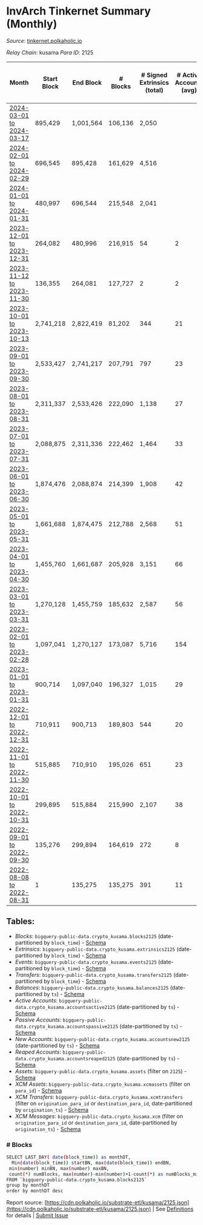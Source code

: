 # InvArch Tinkernet Summary (Monthly)

_Source_: [tinkernet.polkaholic.io](https://tinkernet.polkaholic.io)

*Relay Chain*: kusama
*Para ID*: 2125



| Month | Start Block | End Block | # Blocks | # Signed Extrinsics (total) | # Active Accounts (avg) | # Addresses with Balances (max) | Issues |
| ----- | ----------- | --------- | -------- | --------------------------- | ----------------------- | ------------------------------- | ------ |
| [2024-03-01 to 2024-03-17](/kusama/2125-tinkernet/2024-03-31.md) | 895,429 | 1,001,564 | 106,136 | 2,050 |  | 1,892 | -   |   
| [2024-02-01 to 2024-02-29](/kusama/2125-tinkernet/2024-02-29.md) | 696,545 | 895,428 | 161,629 | 4,516 |  | 1,888 | - 37,255 (18.73%) |   
| [2024-01-01 to 2024-01-31](/kusama/2125-tinkernet/2024-01-31.md) | 480,997 | 696,544 | 215,548 | 2,041 |  | 1,774 | -   |   
| [2023-12-01 to 2023-12-31](/kusama/2125-tinkernet/2023-12-31.md) | 264,082 | 480,996 | 216,915 | 54 | 2 | 1,382 | -   |   
| [2023-11-12 to 2023-11-30](/kusama/2125-tinkernet/2023-11-30.md) | 136,355 | 264,081 | 127,727 | 2 | 2 | 1 | -   |   
| [2023-10-01 to 2023-10-13](/kusama/2125-tinkernet/2023-10-31.md) | 2,741,218 | 2,822,419 | 81,202 | 344 | 21 | 7,802 | -   |   
| [2023-09-01 to 2023-09-30](/kusama/2125-tinkernet/2023-09-30.md) | 2,533,427 | 2,741,217 | 207,791 | 797 | 23 | 7,802 | -   |   
| [2023-08-01 to 2023-08-31](/kusama/2125-tinkernet/2023-08-31.md) | 2,311,337 | 2,533,426 | 222,090 | 1,138 | 27 | 7,799 | -   |   
| [2023-07-01 to 2023-07-31](/kusama/2125-tinkernet/2023-07-31.md) | 2,088,875 | 2,311,336 | 222,462 | 1,464 | 33 | 7,787 | -   |   
| [2023-06-01 to 2023-06-30](/kusama/2125-tinkernet/2023-06-30.md) | 1,874,476 | 2,088,874 | 214,399 | 1,908 | 42 | 7,773 | -   |   
| [2023-05-01 to 2023-05-31](/kusama/2125-tinkernet/2023-05-31.md) | 1,661,688 | 1,874,475 | 212,788 | 2,568 | 51 | 7,744 | -   |   
| [2023-04-01 to 2023-04-30](/kusama/2125-tinkernet/2023-04-30.md) | 1,455,760 | 1,661,687 | 205,928 | 3,151 | 66 | 7,741 | -   |   
| [2023-03-01 to 2023-03-31](/kusama/2125-tinkernet/2023-03-31.md) | 1,270,128 | 1,455,759 | 185,632 | 2,587 | 56 | 7,764 | -   |   
| [2023-02-01 to 2023-02-28](/kusama/2125-tinkernet/2023-02-28.md) | 1,097,041 | 1,270,127 | 173,087 | 5,716 | 154 | 8,055 | -   |   
| [2023-01-01 to 2023-01-31](/kusama/2125-tinkernet/2023-01-31.md) | 900,714 | 1,097,040 | 196,327 | 1,015 | 29 | 1,861 | -   |   
| [2022-12-01 to 2022-12-31](/kusama/2125-tinkernet/2022-12-31.md) | 710,911 | 900,713 | 189,803 | 544 | 20 | 1,808 | -   |   
| [2022-11-01 to 2022-11-30](/kusama/2125-tinkernet/2022-11-30.md) | 515,885 | 710,910 | 195,026 | 651 | 23 | 1,793 | -   |   
| [2022-10-01 to 2022-10-31](/kusama/2125-tinkernet/2022-10-31.md) | 299,895 | 515,884 | 215,990 | 2,107 | 38 | 1,783 | -   |   
| [2022-09-01 to 2022-09-30](/kusama/2125-tinkernet/2022-09-30.md) | 135,276 | 299,894 | 164,619 | 272 | 8 | 1,206 | -   |   
| [2022-08-08 to 2022-08-31](/kusama/2125-tinkernet/2022-08-31.md) | 1 | 135,275 | 135,275 | 391 | 11 | 1,189 | -   |   

## Tables:

* _Blocks_: `bigquery-public-data.crypto_kusama.blocks2125` (date-partitioned by `block_time`) - [Schema](/schema/balances.json)
* _Extrinsics_: `bigquery-public-data.crypto_kusama.extrinsics2125` (date-partitioned by `block_time`) - [Schema](/schema/extrinsics.json)
* _Events_: `bigquery-public-data.crypto_kusama.events2125` (date-partitioned by `block_time`) - [Schema](/schema/events.json)
* _Transfers_: `bigquery-public-data.crypto_kusama.transfers2125` (date-partitioned by `block_time`) - [Schema](/schema/transfers.json)
* _Balances_: `bigquery-public-data.crypto_kusama.balances2125` (date-partitioned by `ts`) - [Schema](/schema/balances.json)
* _Active Accounts_: `bigquery-public-data.crypto_kusama.accountsactive2125` (date-partitioned by `ts`) - [Schema](/schema/accountsactive.json)
* _Passive Accounts_: `bigquery-public-data.crypto_kusama.accountspassive2125` (date-partitioned by `ts`) - [Schema](/schema/accountspassive.json)
* _New Accounts_: `bigquery-public-data.crypto_kusama.accountsnew2125` (date-partitioned by `ts`) - [Schema](/schema/accountsnew.json)
* _Reaped Accounts_: `bigquery-public-data.crypto_kusama.accountsreaped2125` (date-partitioned by `ts`) - [Schema](/schema/accountsreaped.json)
* _Assets_: `bigquery-public-data.crypto_kusama.assets` (filter on `2125`) - [Schema](/schema/assets.json)
* _XCM Assets_: `bigquery-public-data.crypto_kusama.xcmassets` (filter on `para_id`) - [Schema](/schema/xcmassets.json)
* _XCM Transfers_: `bigquery-public-data.crypto_kusama.xcmtransfers` (filter on `origination_para_id` or `destination_para_id`, date-partitioned by `origination_ts`) - [Schema](/schema/xcmtransfers.json)
* _XCM Messages_: `bigquery-public-data.crypto_kusama.xcm` (filter on `origination_para_id` or `destination_para_id`, date-partitioned by `origination_ts`) - [Schema](/schema/xcm.json)

### # Blocks
```bash
SELECT LAST_DAY( date(block_time)) as monthDT,
  Min(date(block_time)) startBN, max(date(block_time)) endBN, 
 min(number) minBN, max(number) maxBN, 
 count(*) numBlocks, max(number)-min(number)+1-count(*) as numBlocks_missing 
FROM `bigquery-public-data.crypto_kusama.blocks2125` 
group by monthDT 
order by monthDT desc
```


Report source: [https://cdn.polkaholic.io/substrate-etl/kusama/2125.json](https://cdn.polkaholic.io/substrate-etl/kusama/2125.json) | See [Definitions](/DEFINITIONS.md) for details | [Submit Issue](https://github.com/colorfulnotion/substrate-etl/issues)
